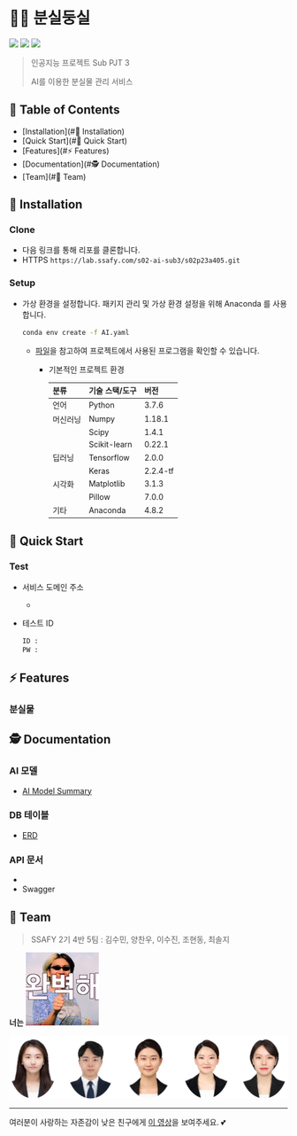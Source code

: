 # 🤞🥰 분실둥실

![](https://img.shields.io/badge/version-0.0.1-green.svg) ![](https://img.shields.io/badge/created__at-20.04.13-yellow.svg) ![](https://img.shields.io/badge/updated__at-20.04.30-blue.svg)

> 인공지능 프로젝트 Sub PJT 3
>
> AI를 이용한 분실물 관리 서비스



## 🛒 Table of Contents

- [Installation](#🏃 Installation)
- [Quick Start](#🚀 Quick Start)
- [Features](#⚡ Features)
- [Documentation](#🕵 Documentation)
- [Team](#💖 Team)



## 🏃 Installation 

### Clone

- 다음 링크를 통해 리포를 클론합니다.  
- HTTPS `https://lab.ssafy.com/s02-ai-sub3/s02p23a405.git`

### Setup

- 가상 환경을 설정합니다. 패키지 관리 및 가상 환경 설정을 위해 Anaconda 를 사용합니다.

  ```bash
  conda env create -f AI.yaml
  ```

  - [파일](.\doc\spec-file.txt)을 참고하여 프로젝트에서 사용된 프로그램을 확인할 수 있습니다.

    - 기본적인 프로젝트 환경

      | 분류     | 기술 스택/도구 | 버전     |
      | -------- | -------------- | -------- |
      | 언어     | Python         | 3.7.6    |
      | 머신러닝 | Numpy          | 1.18.1   |
      |          | Scipy          | 1.4.1    |
      |          | Scikit-learn   | 0.22.1   |
      | 딥러닝   | Tensorflow     | 2.0.0    |
      |          | Keras          | 2.2.4-tf |
      | 시각화   | Matplotlib     | 3.1.3    |
      |          | Pillow         | 7.0.0    |
      | 기타     | Anaconda       | 4.8.2    |



## 🚀 Quick Start

### Test

- 서비스 도메인 주소
  
  -  
  
- 테스트 ID

  ```
  ID :
  PW : 
  ```

  



## ⚡ Features

### 분실물 





## 🕵 Documentation

### AI 모델

- [AI Model Summary](./AI_model_summary)



### DB 테이블

- [ERD]()



### API 문서

- []()
- Swagger






## 💖 Team

> SSAFY 2기 4반 5팀 : 김수민, 양찬우, 이수진, 조현동, 최솔지 

**너는**  ![team](./doc/images/team.jpg)



![딱대팀](./doc/images/team_ttakdae.png)



------

여러분이 사랑하는 자존감이 낮은 친구에게 [이 영상](https://youtu.be/d4XGFYNcUEc)을 보여주세요. 💕